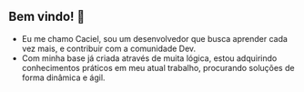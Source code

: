## Bem vindo! 👋

- Eu me chamo Caciel, sou um desenvolvedor que busca aprender cada vez mais, e contribuir com a comunidade Dev.<br>
- Com minha base já criada através de muita lógica, estou adquirindo conhecimentos práticos em meu atual trabalho,
  procurando soluções de forma dinâmica e ágil.

<!--
**cacielfidalgo/CacielFidalgo** is a ✨ _special_ ✨ repository because its `README.md` (this file) appears on your GitHub profile.

Here are some ideas to get you started:

- 🔭 I’m currently working on ...
- 🌱 I’m currently learning ...
- 👯 I’m looking to collaborate on ...
- 🤔 I’m looking for help with ...
- 💬 Ask me about ...
- 📫 How to reach me: ...
- 😄 Pronouns: ...
- ⚡ Fun fact: ...
-->
